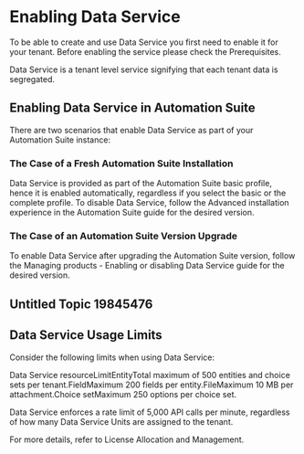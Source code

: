 ﻿---
sidebar_position: 1
---

# Enabling Data Service

To be able to create and use Data Service you first need to enable it for your tenant. Before enabling the service please check the Prerequisites.

Data Service is a tenant level service signifying that each tenant data is segregated.

## Enabling Data Service in Automation Suite

There are two scenarios that enable Data Service as part of your Automation Suite instance:


### The Case of a Fresh Automation Suite Installation

Data Service is provided as part of the Automation Suite basic profile, hence it is enabled
      automatically, regardless if you select the basic or the complete profile. To disable Data
      Service, follow the Advanced installation experience in the Automation Suite guide for
      the desired version.


### The Case of an Automation Suite Version Upgrade

To enable Data Service after upgrading the Automation Suite version, follow the Managing
        products - Enabling or disabling Data Service guide for the desired version.


## Untitled Topic 19845476




## Data Service Usage Limits

Consider the following limits when using Data Service:

Data Service resourceLimitEntityTotal maximum of 500 entities and choice sets per tenant.FieldMaximum 200 fields per entity.FileMaximum 10 MB per attachment.Choice setMaximum 250 options per choice set.

Data Service enforces a rate limit of 5,000 API calls per minute, regardless of how many Data Service Units are assigned to the tenant.

For more details, refer to License Allocation and Management.

